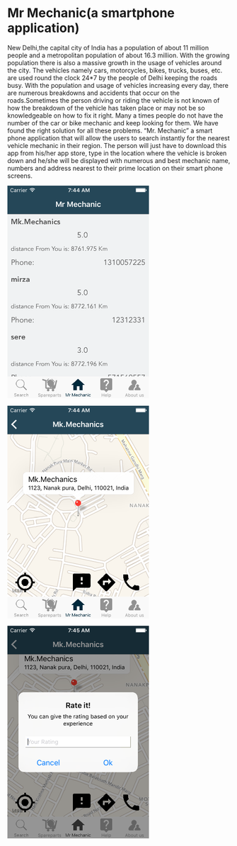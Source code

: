 # Mr Mechanic(a smartphone application)
New Delhi,the capital city of India has a population of about 11 million people and a metropolitan population of about 16.3 million. With the growing population there is also a massive growth in the usage of vehicles around the city. The vehicles namely cars, motorcycles, bikes, trucks, buses, etc. are used round the clock 24*7 by the people of Delhi keeping the roads busy.
With the population and usage of vehicles increasing every day, there are numerous breakdowns and accidents that occur on the roads.Sometimes the person driving or riding the vehicle is not known of how the breakdown of the vehicle has taken place or may not be so knowledgeable on how to fix it right. Many a times people do not have the number of the car or bike mechanic and keep looking for them.
We have found the right solution for all these problems. “Mr. Mechanic” a smart phone application that will allow the users to search instantly for the nearest vehicle mechanic in their region. The person will just have to download this app from his/her app store, type in the location where the vehicle is broken down and he/she will be displayed with numerous and best mechanic name, numbers and address nearest to their prime location on their smart phone screens.


![Alt text](https://github.com/i-am-uranium/MinorProject/blob/master/Simulator%20Screen%20Shot%2001-May-2016%2C%207.44.15%20AM.png "Mr Mechanic")


![Alt text](https://github.com/i-am-uranium/MinorProject/blob/master/Simulator%20Screen%20Shot%2001-May-2016%2C%207.44.28%20AM.png "Mehchanic Shop Location")

![Alt text](https://github.com/i-am-uranium/MinorProject/blob/master/Simulator%20Screen%20Shot%2001-May-2016%2C%207.45.03%20AM.png "Rating option for users")

